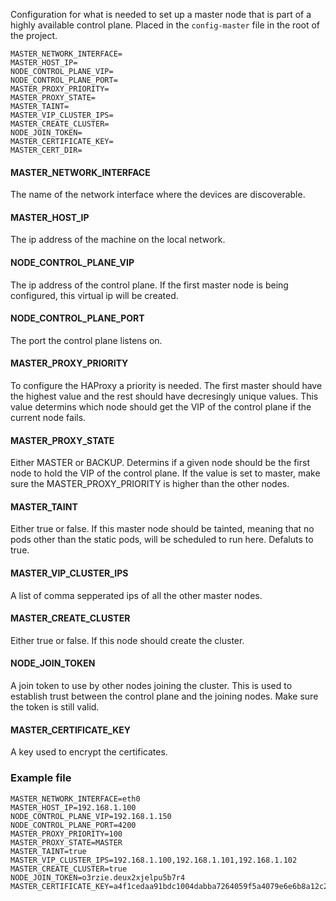 Configuration for what is needed to set up a master node that is part of a highly available control plane. Placed in the `config-master` file in the root of the project.
```
MASTER_NETWORK_INTERFACE=
MASTER_HOST_IP=
NODE_CONTROL_PLANE_VIP=
NODE_CONTROL_PLANE_PORT=
MASTER_PROXY_PRIORITY=
MASTER_PROXY_STATE=
MASTER_TAINT=
MASTER_VIP_CLUSTER_IPS=
MASTER_CREATE_CLUSTER=
NODE_JOIN_TOKEN=
MASTER_CERTIFICATE_KEY=
MASTER_CERT_DIR=
```


#### MASTER_NETWORK_INTERFACE
The name of the network interface where the devices are discoverable.
#### MASTER_HOST_IP
The ip address of the machine on the local network.
#### NODE_CONTROL_PLANE_VIP
The ip address of the control plane. If the first master node is being configured, this virtual ip will be created. 
#### NODE_CONTROL_PLANE_PORT
The port the control plane listens on. 
#### MASTER_PROXY_PRIORITY
To configure the HAProxy a priority is needed. The first master should have the highest value and the rest should have decresingly unique values. This value determins which node should get the VIP of the control plane if the current node fails.
#### MASTER_PROXY_STATE
Either MASTER or BACKUP. Determins if a given node should be the first node to hold the VIP of the control plane. If the value is set to master, make sure the MASTER_PROXY_PRIORITY is higher than the other nodes.
#### MASTER_TAINT
Either true or false. If this master node should be tainted, meaning that no pods other than the static pods, will be scheduled to run here. Defaluts to true.
#### MASTER_VIP_CLUSTER_IPS
A list of comma sepperated ips of all the other master nodes.
#### MASTER_CREATE_CLUSTER
Either true or false. If this node should create the cluster.
#### NODE_JOIN_TOKEN
A join token to use by other nodes joining the cluster. This is used to establish trust between the control plane and the joining nodes. Make sure the token is still valid.
#### MASTER_CERTIFICATE_KEY
A key used to encrypt the certificates.

### Example file
```
MASTER_NETWORK_INTERFACE=eth0
MASTER_HOST_IP=192.168.1.100
NODE_CONTROL_PLANE_VIP=192.168.1.150
NODE_CONTROL_PLANE_PORT=4200
MASTER_PROXY_PRIORITY=100
MASTER_PROXY_STATE=MASTER
MASTER_TAINT=true
MASTER_VIP_CLUSTER_IPS=192.168.1.100,192.168.1.101,192.168.1.102
MASTER_CREATE_CLUSTER=true
NODE_JOIN_TOKEN=o3rzie.deux2xjelpu5b7r4
MASTER_CERTIFICATE_KEY=a4f1cedaa91bdc1004dabba7264059f5a4079e6e6b8a12c29968476df8d4ed87
```
